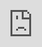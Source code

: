 ```yaml
---
layout: default
title: Ghoulified
nav_order: 2
has_children: true
has_toc: true # toc stands for table of content
---
```

# Ghoulified Reality
Beautiful Graphics and 3BFTweaks gameplay. Ghoulified Reality is a modlist for The Elder Scrolls V: Skyrim Special Edition that focuses on completely overhauling the game's visuals and gameplay to create a more challenging and immersive experience. 

**Made by Ghoulifed**

## Pre-Installation
Prior to installing Ghoulifed Reality, please complete the following steps.

- Install Visual C++ x64 & .Net Runtime v5 desktop x64
- Change Skyrim so it does not automatically update.
- Fully uninstall Skyrim by deleting the folder and the Skyrim Special edition folder inside \Documents\My Games.
- Fully disable OneDrive and any other programs which hook into user file areas.
- Reinstall Skyrim into a location that is not Program files. Somewhere like C:\Games is a good location. If you only have one drive, look into LostDragonist’s SteamLibrary tool.
- Start the game once and let it do the graphics check. Do not worry about the settings as it will be replaced during installation.
- Launch the game to the main menu and allow it to download the free creation club addon files. DO NOT VERIFY YOUR GAME FILES
- Remove/Disable any 3rd party antivirus such as MalwareBytes or Webroot. These will mess with the installation and, in the case of the latter, causes more problems than it solves.
- Install the Skyrim Special Edition: Creation Kit on Steam and run it at least once.

For full installation instructions, checkout the [Read Me](/lists/ghoulified/read-me/)

## Showcase
<div class="youtube-container">
  <iframe style="position: absolute; top: 0; left: 0; width: 100%; height: 100%;" 
    src="https://www.youtube.com/embed/Lp8-XTgxJoI?si=aD5NOrtl6xlHfYaa" 
    title="YouTube video player" 
    frameborder="0" 
    allow="accelerometer; autoplay; clipboard-write; encrypted-media; gyroscope; picture-in-picture; web-share" 
    referrerpolicy="strict-origin-when-cross-origin" 
    allowfullscreen>
  </iframe>
</div>

## For support visit
[The Bungalo Discord](https://discord.gg/bungalo){: .btn }

## For more information visit
[Visit Website](https://ghoulified.netlify.app/){: .btn }
